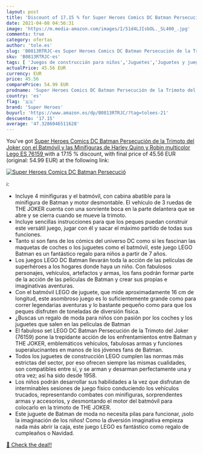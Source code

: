 ```yaml
---
layout: post
title: 'Discount of 17.15 % for Super Heroes Comics DC Batman Persecució'
date: 2021-04-08 04:56:31
image: 'https://m.media-amazon.com/images/I/51d4LJIsbOL._SL400_.jpg'
comments: true
category: ofertas
author: 'tole.es'
slug: 'B0813RTRJC-es Super Heroes Comics DC Batman Persecución de la Trimoto...'
sku: 'B0813RTRJC-es'
tags: [ 'Juegos de construcción para niños','Juguetes','Juguetes y juegos','lego','super heroes', ]
actualPrice: 45.56 EUR
currency: EUR
price: 45.56
comparePrice: 54.99 EUR
prodname: 'Super Heroes Comics DC Batman Persecución de la Trimoto del Joker con el Batmóvil y las Minifiguras de Harley Quinn y Robin  multicolor  Lego ES 76159 '
country: 'es'
flag: '🇪🇸'
brand: 'Super Heroes'
buyurl: 'https://www.amazon.es/dp/B0813RTRJC/?tag=tolees-21'
descuento: '17.15'
average: '47.3286046511628'
---
```


You've got [Super Heroes Comics DC Batman Persecución de la Trimoto del Joker con el Batmóvil y las Minifiguras de Harley Quinn y Robin  multicolor  Lego ES 76159 ](https://www.amazon.es/dp/B0813RTRJC/?tag=tolees-21) with a  17.15 % discount, with final price of 45.56 EUR (original: 54.99 EUR) at the following link:

[![Super Heroes Comics DC Batman Persecució](https://m.media-amazon.com/images/I/51d4LJIsbOL._SL400_.jpg)](https://www.amazon.es/dp/B0813RTRJC/?tag=tolees-21)

ℹ️:

- Incluye 4 minifiguras y el batmóvil, con cabina abatible para la minifigura de Batman y motor desmontable. El vehículo de 3 ruedas de THE JOKER cuenta con una sonriente boca en la parte delantera que se abre y se cierra cuando se mueve la trimoto.
- Incluye sencillas instrucciones para que los peques puedan construir este versátil juego, jugar con él y sacar el máximo partido de todas sus funciones.
- Tanto si son fans de los cómics del universo DC como si les fascinan las maquetas de coches o los juguetes como el batmóvil, este juego LEGO Batman es un fantástico regalo para niños a partir de 7 años.
- Los juegos LEGO DC Batman llevarán toda la acción de las películas de superhéroes a los hogares donde haya un niño. Con fabulosos personajes, vehículos, artefactos y armas, los fans podrán formar parte de la acción de las películas de Batman y crear sus propias e imaginativas aventuras.
- Con el batmóvil LEGO de juguete, que mide aproximadamente 16 cm de longitud, este asombroso juego es lo suficientemente grande como para correr legendarias aventuras y lo bastante pequeño como para que los peques disfruten de toneladas de diversión física.
- ¿Buscas un regalo de moda para niños con pasión por los coches y los juguetes que salen en las películas de Batman
- El fabuloso set LEGO DC Batman Persecución de la Trimoto del Joker (76159) pone la trepidante acción de los enfrentamientos entre Batman y THE JOKER, emblemáticos vehículos, fabulosas armas y funciones superalucinantes en manos de los jóvenes fans de Batman.
- Todos los juguetes de construcción LEGO cumplen las normas más estrictas del sector, por eso ofrecen siempre las mismas cualidades, son compatibles entre sí, y se arman y desarman perfectamente una y otra vez; así ha sido desde 1958.
- Los niños podrán desarrollar sus habilidades a la vez que disfrutan de interminables sesiones de juego físico conduciendo los vehículos trucados, representando combates con minifiguras, sorprendentes armas y accesorios, y desmontando el motor del batmóvil para colocarlo en la trimoto de THE JOKER.
- Este juguete de Batman de moda no necesita pilas para funcionar, ¡solo la imaginación de los niños! Como la diversión imaginativa empieza nada más abrir la caja, este juego LEGO es fantástico como regalo de cumpleaños o Navidad.

[🛒 Check the deal!!](https://www.amazon.es/dp/B0813RTRJC/?tag=tolees-21)
